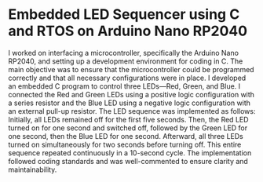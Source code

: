 # Embedded LED Sequencer using C and RTOS on Arduino Nano RP2040 
I worked on interfacing a microcontroller, specifically the Arduino Nano RP2040, and setting up a development environment for coding in C. The main objective was to ensure that the microcontroller could be programmed correctly and that all necessary configurations were in place.
I developed an embedded C program to control three LEDs—Red, Green, and Blue. I connected the Red and Green LEDs using a positive logic configuration with a series resistor and the Blue LED using a negative logic configuration with an external pull-up resistor. 
The LED sequence was implemented as follows: Initially, all LEDs remained off for the first five seconds. Then, the Red LED turned on for one second and switched off, followed by the Green LED for one second, then the Blue LED for one second. Afterward, all three LEDs turned on simultaneously for two seconds before turning off. This entire sequence repeated continuously in a 10-second cycle. The implementation followed coding standards and was well-commented to ensure clarity and maintainability.
